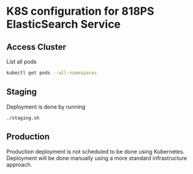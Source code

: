# K8S configuration for 818PS ElasticSearch Service

## Access Cluster

List all pods

```bash
kubectl get pods --all-namespaces
```

## Staging

Deployment is done by running

```
./staging.sh
```

## Production

Production deployment is not scheduled to be done using Kubernetes.
Deployment will be done manually using a more standard infrastructure approach.
